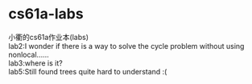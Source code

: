 # cs61a-labs
小衢的cs61a作业本(labs)
<br>
lab2:I wonder if there is a way to solve the cycle problem without using nonlocal......
<br>
lab3:where is it?
<br>
lab5:Still found trees quite hard to understand :(

